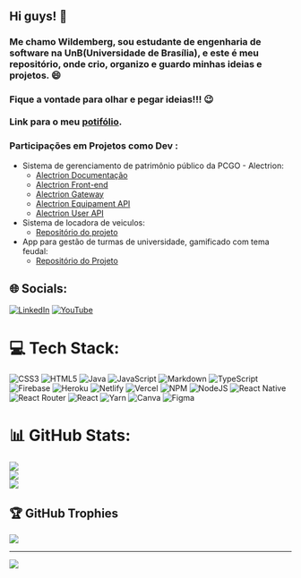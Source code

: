 
## Hi guys! 👋<br>
### Me chamo Wildemberg, sou estudante de engenharia de software na UnB(Universidade de Brasília), e este é meu repositório, onde crio, organizo e guardo minhas ideias e projetos. 😄<br>
### Fique a vontade para olhar e pegar ideias!!! 😉<br><br>Link para o meu [potifólio](https://github.com/wildemberg-sales/portifolio).  <br>

### Participações em Projetos como Dev :<br>
* Sistema de gerenciamento de patrimônio público da PCGO - Alectrion:
  * [Alectrion Documentação](https://github.com/fga-eps-mds/2022-1-Alectrion-DOC)
  * [Alectrion Front-end](https://github.com/fga-eps-mds/2022-1-Alectrion-FrontEnd)
  *  [Alectrion Gateway](https://github.com/fga-eps-mds/2022-1-Alectrion-Gateway)
  * [Alectrion Equipament API](https://github.com/fga-eps-mds/2022-1-Alectrion-EquipamentApi)
  *  [Alectrion User API](https://github.com/fga-eps-mds/2022-1-Alectrion-UserAPI)
* Sistema de locadora de veiculos:
  * [Repositório do projeto](https://github.com/wildemberg-sales/projetoSistemaLocadora)
* App para gestão de turmas de universidade, gamificado com tema feudal:  
  * [Repositório do Projeto](https://github.com/Mateusas3s/DS-Feudo-Violeta)


## 🌐 Socials:
[![LinkedIn](https://img.shields.io/badge/LinkedIn-%230077B5.svg?logo=linkedin&logoColor=white)](https://linkedin.com/in/wildemberg-sales-86439913b) 
[![YouTube](https://img.shields.io/badge/YouTube-%23FF0000.svg?logo=YouTube&logoColor=white)](https://youtube.com/c/@wildembergsales) 

# 💻 Tech Stack:
![CSS3](https://img.shields.io/badge/css3-%231572B6.svg?style=for-the-badge&logo=css3&logoColor=white) ![HTML5](https://img.shields.io/badge/html5-%23E34F26.svg?style=for-the-badge&logo=html5&logoColor=white) ![Java](https://img.shields.io/badge/java-%23ED8B00.svg?style=for-the-badge&logo=java&logoColor=white) ![JavaScript](https://img.shields.io/badge/javascript-%23323330.svg?style=for-the-badge&logo=javascript&logoColor=%23F7DF1E) ![Markdown](https://img.shields.io/badge/markdown-%23000000.svg?style=for-the-badge&logo=markdown&logoColor=white) ![TypeScript](https://img.shields.io/badge/typescript-%23007ACC.svg?style=for-the-badge&logo=typescript&logoColor=white) ![Firebase](https://img.shields.io/badge/firebase-%23039BE5.svg?style=for-the-badge&logo=firebase) ![Heroku](https://img.shields.io/badge/heroku-%23430098.svg?style=for-the-badge&logo=heroku&logoColor=white) ![Netlify](https://img.shields.io/badge/netlify-%23000000.svg?style=for-the-badge&logo=netlify&logoColor=#00C7B7) ![Vercel](https://img.shields.io/badge/vercel-%23000000.svg?style=for-the-badge&logo=vercel&logoColor=white) ![NPM](https://img.shields.io/badge/NPM-%23000000.svg?style=for-the-badge&logo=npm&logoColor=white) ![NodeJS](https://img.shields.io/badge/node.js-6DA55F?style=for-the-badge&logo=node.js&logoColor=white) ![React Native](https://img.shields.io/badge/react_native-%2320232a.svg?style=for-the-badge&logo=react&logoColor=%2361DAFB) ![React Router](https://img.shields.io/badge/React_Router-CA4245?style=for-the-badge&logo=react-router&logoColor=white) ![React](https://img.shields.io/badge/react-%2320232a.svg?style=for-the-badge&logo=react&logoColor=%2361DAFB) ![Yarn](https://img.shields.io/badge/yarn-%232C8EBB.svg?style=for-the-badge&logo=yarn&logoColor=white) ![Canva](https://img.shields.io/badge/Canva-%2300C4CC.svg?style=for-the-badge&logo=Canva&logoColor=white) 	![Figma](https://img.shields.io/badge/figma-%23F24E1E.svg?style=for-the-badge&logo=figma&logoColor=white)
# 📊 GitHub Stats:
![](https://github-readme-stats.vercel.app/api?username=wildemberg-sales&theme=synthwave&hide_border=false&include_all_commits=true&count_private=true)<br/>
![](https://github-readme-streak-stats.herokuapp.com/?user=wildemberg-sales&theme=synthwave&hide_border=false)<br/>
![](https://github-readme-stats.vercel.app/api/top-langs/?username=wildemberg-sales&theme=synthwave&hide_border=false&include_all_commits=true&count_private=true&layout=compact)

## 🏆 GitHub Trophies
![](https://github-profile-trophy.vercel.app/?username=wildemberg-sales&theme=radical&no-frame=false&no-bg=false&margin-w=4)

---
[![](https://visitcount.itsvg.in/api?id=wildemberg-sales&icon=0&color=0)](https://visitcount.itsvg.in)

<!-- Proudly created with GPRM ( https://gprm.itsvg.in ) -->
